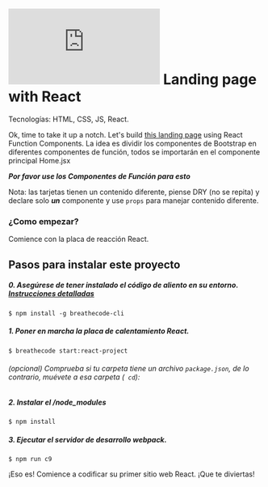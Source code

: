 # ![alt text](https://assets.breatheco.de/apis/img/images.php?blob&random&cat=icon&tags=breathecode,32) Landing page with React 

Tecnologías: HTML, CSS, JS, React.

Ok, time to take it up a notch. Let's build [this landing page](https://blackrockdigital.github.io/startbootstrap-heroic-features/) using React Function Components.
La idea es dividir los componentes de Bootstrap en diferentes componentes de función, todos se importarán en el componente principal Home.jsx

***Por favor use los Componentes de Función para esto***

Nota: las tarjetas tienen un contenido diferente, piense DRY (no se repita) y declare solo ***un*** componente y use ```props``` para manejar contenido diferente.

### ¿Como empezar?

Comience con la placa de reacción React.

## Pasos para instalar este proyecto

##### 0. Asegúrese de tener instalado el código de aliento en su entorno. [Instrucciones detalladas](https://www.npmjs.com/package/breathecode-cli)
```
$ npm install -g breathecode-cli
```
##### 1. Poner en marcha la placa de calentamiento React.
```
$ breathecode start:react-project
```
###### (opcional) Comprueba si tu carpeta tiene un archivo ```package.json```, de lo contrario, muévete a esa carpeta (``` cd```):

##### 2. Instalar el /node_modules
```
$ npm install
```
##### 3. Ejecutar el servidor de desarrollo webpack.
```
$ npm run c9
```

¡Eso es! Comience a codificar su primer sitio web React.
¡Que te diviertas!
